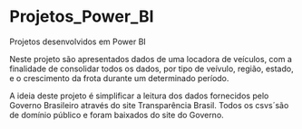# Projetos_Power_BI
Projetos desenvolvidos em Power BI


Neste projeto são apresentados dados de uma locadora de veículos, com a finalidade de consolidar todos os dados, por tipo de veívulo, região, estado, e o crescimento da frota durante um determinado período. 

A ideia deste projeto é simplificar a leitura dos dados fornecidos pelo Governo Brasileiro através do site Transparência Brasil.
Todos os csvs´são de domínio público e foram baixados do site do Governo.
